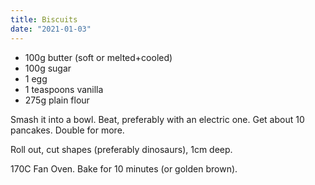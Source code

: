 ```yaml
---
title: Biscuits
date: "2021-01-03"
---
```


- 100g butter (soft or melted+cooled)
- 100g sugar
- 1 egg
- 1 teaspoons vanilla
- 275g plain flour

Smash it into a bowl. Beat, preferably with an electric one. Get about 10 pancakes. Double for more.

Roll out, cut shapes (preferably dinosaurs), 1cm deep.

170C Fan Oven. Bake for 10 minutes (or golden brown).